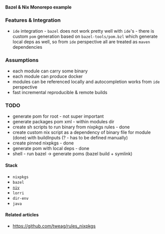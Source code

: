 #### Bazel & Nix Monorepo example

### Features & Integration
* `ide` integration - `bazel` does not work pretty well with `ide`'s - there is custom `pom` generation based on `bazel-tools/pom.bzl` which generate local deps as well, so from `ide` perspective all are treated as `maven` dependencies

### Assumptions
* each module can carry some binary
* each module can produce docker
* modules can be referenced locally and autocompletion works from `ide` perspective
* fast incremental reproducible & remote builds

### TODO
* generate pom for root - not super important
* generate packages pom xml - within modules dir
* create sh scripts to run binary from nixpkgs rules - done
* create custom nix script as a dependency of binary file for module (done) with buildInputs (? - has to be defined manually)
* create pinned nixpkgs - done
* generate pom with local deps - done
* shell - run bazel -> generate poms (bazel build + symlink)

#### Stack
* `nixpkgs`
* `bazel`
* [`niv`](https://github.com/nmattia/niv)
* `lorri`
* `dir-env`
* `java`

#### Related articles
* https://github.com/tweag/rules_nixpkgs